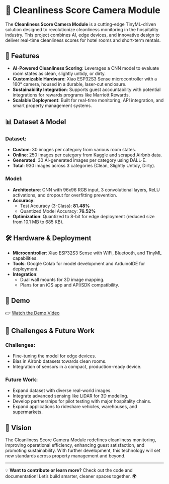 # 📸 Cleanliness Score Camera Module

The **Cleanliness Score Camera Module** is a cutting-edge TinyML-driven solution designed to revolutionize cleanliness monitoring in the hospitality industry. This project combines AI, edge devices, and innovative design to deliver real-time cleanliness scores for hotel rooms and short-term rentals.

## 🚀 Features
- **AI-Powered Cleanliness Scoring**: Leverages a CNN model to evaluate room states as clean, slightly untidy, or dirty.
- **Customizable Hardware**: Xiao ESP32S3 Sense microcontroller with a 160° camera, housed in a durable, laser-cut enclosure.
- **Sustainability Integration**: Supports guest accountability with potential integrations for rewards programs like Marriott Rewards.
- **Scalable Deployment**: Built for real-time monitoring, API integration, and smart property management systems.

## 📊 Dataset & Model
### Dataset:
- **Custom**: 30 images per category from various room states.
- **Online**: 250 images per category from Kaggle and scraped Airbnb data.
- **Generated**: 30 AI-generated images per category using DALL-E.
- **Total**: 930 images across 3 categories (Clean, Slightly Untidy, Dirty).

### Model:
- **Architecture**: CNN with 96x96 RGB input, 3 convolutional layers, ReLU activations, and dropout for overfitting prevention.
- **Accuracy**:
  - Test Accuracy (3-Class): **81.48%**
  - Quantized Model Accuracy: **76.52%**
- **Optimization**: Quantized to 8-bit for edge deployment (reduced size from 10.1 MB to 685 KB).

## 🛠️ Hardware & Deployment
- **Microcontroller**: Xiao ESP32S3 Sense with WiFi, Bluetooth, and TinyML capabilities.
- **Tools**: Google Colab for model development and ArduinoIDE for deployment.
- **Integration**:
  - Dual wall mounts for 3D image mapping.
  - Plans for an iOS app and API/SDK compatibility.

## 🎥 Demo
👉 [Watch the Demo Video]([2e422f98aea44da5a9d92be4966d9ae4.mov](https://drive.google.com/file/d/10b_yUW7acB7K0PFFv-OVC8zF0EC2tQSR/view))

## 🛑 Challenges & Future Work
### Challenges:
- Fine-tuning the model for edge devices.
- Bias in Airbnb datasets towards clean rooms.
- Integration of sensors in a compact, production-ready device.

### Future Work:
- Expand dataset with diverse real-world images.
- Integrate advanced sensing like LiDAR for 3D modeling.
- Develop partnerships for pilot testing with major hospitality chains.
- Expand applications to rideshare vehicles, warehouses, and supermarkets.

## 🌟 Vision
The Cleanliness Score Camera Module redefines cleanliness monitoring, improving operational efficiency, enhancing guest satisfaction, and promoting sustainability. With further development, this technology will set new standards across property management and beyond.

---

💡 **Want to contribute or learn more?** Check out the code and documentation! Let’s build smarter, cleaner spaces together. 🌍
